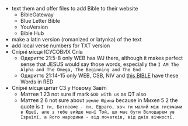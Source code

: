 - text them and offer files to add Bible to their website
  - BibleGateway
  - Blue Letter Bible
  - YouVersion
  - Bible Hub
- make a latin version (romanized or latynka) of the text 
- add local verse numbers for TXT version 
- Спірні місця ІСУСОВИХ Слів
  - Одкриттє 21:5-8 only WEB has WJ there, although it makes perfect sense that JESUS would say those words, especially the `I AM The Alpha and The Omega, The Beginning and The End`
  - Одкриттє 21:14-15 only WEB, CSB, NIV and [this BIBLE](https://media.ipsapps.org/eng/osa/bible/gm-pastors/PSBE-66-REV-022.html) have these Words in RED
- Спірні місця цитат СЗ у Новому Завіті 
  - Маттея 1 23 not sure if mark `GOD with us` as QT also
  - Маттея 2 6 not sure about `земле Юдина` because in Михея 5 2 the quote is `І ти, Бетлеєме - ти, Ефрато, хоч ти малий між тисячами в Юдеї, але з тебе вийде менї Той, що має бути Володарем ув Ізраїлї, а його народини - від початків, від днїв вічностї.`